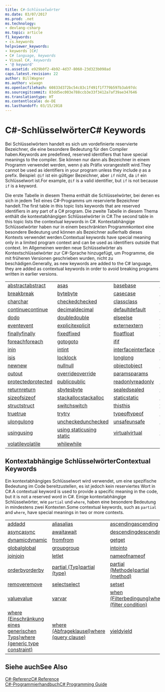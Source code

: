 ```yaml
---
title: C#-Schlüsselwörter
ms.date: 03/07/2017
ms.prod: .net
ms.technology:
- devlang-csharp
ms.topic: article
f1_keywords:
- cs.keywords
helpviewer_keywords:
- keywords [C#]
- C# language, keywords
- Visual C#, keywords
- '@ keyword'
ms.assetid: e929b0f2-4b92-4d37-8060-23d323b098ad
caps.latest.revision: 22
author: BillWagner
ms.author: wiwagn
ms.openlocfilehash: 60833d372bc54c83c1f491f1f779b597b3ab97dc
ms.sourcegitcommit: 83dd5ec003e788ccb3e33f3412a7af39ae347646
ms.translationtype: HT
ms.contentlocale: de-DE
ms.lasthandoff: 03/15/2018
---
```

# <a name="c-keywords"></a><span data-ttu-id="ad0c2-102">C#-Schlüsselwörter</span><span class="sxs-lookup"><span data-stu-id="ad0c2-102">C# Keywords</span></span>
<span data-ttu-id="ad0c2-103">Bei Schlüsselwörtern handelt es sich um vordefinierte reservierte Bezeichner, die eine besondere Bedeutung für den Compiler haben.</span><span class="sxs-lookup"><span data-stu-id="ad0c2-103">Keywords are predefined, reserved identifiers that have special meanings to the compiler.</span></span> <span data-ttu-id="ad0c2-104">Sie können nur dann als Bezeichner in einem Programm verwendet werden, wenn `@` als Präfix vorangestellt wird.</span><span class="sxs-lookup"><span data-stu-id="ad0c2-104">They cannot be used as identifiers in your program unless they include `@` as a prefix.</span></span> <span data-ttu-id="ad0c2-105">Beispiel: `@if` ist ein gültiger Bezeichner, aber `if` nicht, da `if` ein Schlüsselwort ist.</span><span class="sxs-lookup"><span data-stu-id="ad0c2-105">For example, `@if` is a valid identifier, but `if` is not because `if` is a keyword.</span></span>  
  
 <span data-ttu-id="ad0c2-106">Die erste Tabelle in diesem Thema enthält die Schlüsselwörter, bei denen es sich in jedem Teil eines C#-Programms um reservierte Bezeichner handelt.</span><span class="sxs-lookup"><span data-stu-id="ad0c2-106">The first table in this topic lists keywords that are reserved identifiers in any part of a C# program.</span></span> <span data-ttu-id="ad0c2-107">Die zweite Tabelle in diesem Thema enthält die kontextabhängigen Schlüsselwörter in C#.</span><span class="sxs-lookup"><span data-stu-id="ad0c2-107">The second table in this topic lists the contextual keywords in C#.</span></span> <span data-ttu-id="ad0c2-108">Kontextabhängige Schlüsselwörter haben nur in einem beschränkten Programmkontext eine besondere Bedeutung und können als Bezeichner außerhalb dieses Kontexts verwendet werden.</span><span class="sxs-lookup"><span data-stu-id="ad0c2-108">Contextual keywords have special meaning only in a limited program context and can be used as identifiers outside that context.</span></span> <span data-ttu-id="ad0c2-109">Im Allgemeinen werden neue Schlüsselwörter als Kontextschlüsselwörter zur C#-Sprache hinzugefügt, um Programme, die mit früheren Versionen geschrieben wurden, nicht zu beschädigen.</span><span class="sxs-lookup"><span data-stu-id="ad0c2-109">Generally, as new keywords are added to the C# language, they are added as contextual keywords in order to avoid breaking programs written in earlier versions.</span></span>  
  
|||||  
|---|---|---|---|  
|[<span data-ttu-id="ad0c2-110">abstract</span><span class="sxs-lookup"><span data-stu-id="ad0c2-110">abstract</span></span>](../../../csharp/language-reference/keywords/abstract.md)|[<span data-ttu-id="ad0c2-111">as</span><span class="sxs-lookup"><span data-stu-id="ad0c2-111">as</span></span>](../../../csharp/language-reference/keywords/as.md)|[<span data-ttu-id="ad0c2-112">base</span><span class="sxs-lookup"><span data-stu-id="ad0c2-112">base</span></span>](../../../csharp/language-reference/keywords/base.md)|[<span data-ttu-id="ad0c2-113">bool</span><span class="sxs-lookup"><span data-stu-id="ad0c2-113">bool</span></span>](../../../csharp/language-reference/keywords/bool.md)|  
|[<span data-ttu-id="ad0c2-114">break</span><span class="sxs-lookup"><span data-stu-id="ad0c2-114">break</span></span>](../../../csharp/language-reference/keywords/break.md)|[<span data-ttu-id="ad0c2-115">byte</span><span class="sxs-lookup"><span data-stu-id="ad0c2-115">byte</span></span>](../../../csharp/language-reference/keywords/byte.md)|[<span data-ttu-id="ad0c2-116">case</span><span class="sxs-lookup"><span data-stu-id="ad0c2-116">case</span></span>](../../../csharp/language-reference/keywords/switch.md)|[<span data-ttu-id="ad0c2-117">catch</span><span class="sxs-lookup"><span data-stu-id="ad0c2-117">catch</span></span>](../../../csharp/language-reference/keywords/try-catch.md)|  
|[<span data-ttu-id="ad0c2-118">char</span><span class="sxs-lookup"><span data-stu-id="ad0c2-118">char</span></span>](../../../csharp/language-reference/keywords/char.md)|[<span data-ttu-id="ad0c2-119">checked</span><span class="sxs-lookup"><span data-stu-id="ad0c2-119">checked</span></span>](../../../csharp/language-reference/keywords/checked.md)|[<span data-ttu-id="ad0c2-120">class</span><span class="sxs-lookup"><span data-stu-id="ad0c2-120">class</span></span>](../../../csharp/language-reference/keywords/class.md)|[<span data-ttu-id="ad0c2-121">const</span><span class="sxs-lookup"><span data-stu-id="ad0c2-121">const</span></span>](../../../csharp/language-reference/keywords/const.md)|  
|[<span data-ttu-id="ad0c2-122">continue</span><span class="sxs-lookup"><span data-stu-id="ad0c2-122">continue</span></span>](../../../csharp/language-reference/keywords/continue.md)|[<span data-ttu-id="ad0c2-123">decimal</span><span class="sxs-lookup"><span data-stu-id="ad0c2-123">decimal</span></span>](../../../csharp/language-reference/keywords/decimal.md)|[<span data-ttu-id="ad0c2-124">default</span><span class="sxs-lookup"><span data-stu-id="ad0c2-124">default</span></span>](../../../csharp/language-reference/keywords/default.md)|[<span data-ttu-id="ad0c2-125">delegate</span><span class="sxs-lookup"><span data-stu-id="ad0c2-125">delegate</span></span>](../../../csharp/language-reference/keywords/delegate.md)|  
|[<span data-ttu-id="ad0c2-126">do</span><span class="sxs-lookup"><span data-stu-id="ad0c2-126">do</span></span>](../../../csharp/language-reference/keywords/do.md)|[<span data-ttu-id="ad0c2-127">double</span><span class="sxs-lookup"><span data-stu-id="ad0c2-127">double</span></span>](../../../csharp/language-reference/keywords/double.md)|[<span data-ttu-id="ad0c2-128">else</span><span class="sxs-lookup"><span data-stu-id="ad0c2-128">else</span></span>](../../../csharp/language-reference/keywords/if-else.md)|[<span data-ttu-id="ad0c2-129">enum</span><span class="sxs-lookup"><span data-stu-id="ad0c2-129">enum</span></span>](../../../csharp/language-reference/keywords/enum.md)|  
|[<span data-ttu-id="ad0c2-130">event</span><span class="sxs-lookup"><span data-stu-id="ad0c2-130">event</span></span>](../../../csharp/language-reference/keywords/event.md)|[<span data-ttu-id="ad0c2-131">explicit</span><span class="sxs-lookup"><span data-stu-id="ad0c2-131">explicit</span></span>](../../../csharp/language-reference/keywords/explicit.md)|[<span data-ttu-id="ad0c2-132">extern</span><span class="sxs-lookup"><span data-stu-id="ad0c2-132">extern</span></span>](../../../csharp/language-reference/keywords/extern.md)|[<span data-ttu-id="ad0c2-133">false</span><span class="sxs-lookup"><span data-stu-id="ad0c2-133">false</span></span>](../../../csharp/language-reference/keywords/false.md)|  
|[<span data-ttu-id="ad0c2-134">finally</span><span class="sxs-lookup"><span data-stu-id="ad0c2-134">finally</span></span>](../../../csharp/language-reference/keywords/try-finally.md)|[<span data-ttu-id="ad0c2-135">fixed</span><span class="sxs-lookup"><span data-stu-id="ad0c2-135">fixed</span></span>](../../../csharp/language-reference/keywords/fixed-statement.md)|[<span data-ttu-id="ad0c2-136">float</span><span class="sxs-lookup"><span data-stu-id="ad0c2-136">float</span></span>](../../../csharp/language-reference/keywords/float.md)|[<span data-ttu-id="ad0c2-137">for</span><span class="sxs-lookup"><span data-stu-id="ad0c2-137">for</span></span>](../../../csharp/language-reference/keywords/for.md)|  
|[<span data-ttu-id="ad0c2-138">foreach</span><span class="sxs-lookup"><span data-stu-id="ad0c2-138">foreach</span></span>](../../../csharp/language-reference/keywords/foreach-in.md)|[<span data-ttu-id="ad0c2-139">goto</span><span class="sxs-lookup"><span data-stu-id="ad0c2-139">goto</span></span>](../../../csharp/language-reference/keywords/goto.md)|[<span data-ttu-id="ad0c2-140">if</span><span class="sxs-lookup"><span data-stu-id="ad0c2-140">if</span></span>](../../../csharp/language-reference/keywords/if-else.md)|[<span data-ttu-id="ad0c2-141">implicit</span><span class="sxs-lookup"><span data-stu-id="ad0c2-141">implicit</span></span>](../../../csharp/language-reference/keywords/implicit.md)|  
|[<span data-ttu-id="ad0c2-142">in</span><span class="sxs-lookup"><span data-stu-id="ad0c2-142">in</span></span>](../../../csharp/language-reference/keywords/in.md)|[<span data-ttu-id="ad0c2-143">int</span><span class="sxs-lookup"><span data-stu-id="ad0c2-143">int</span></span>](../../../csharp/language-reference/keywords/int.md)|[<span data-ttu-id="ad0c2-144">interface</span><span class="sxs-lookup"><span data-stu-id="ad0c2-144">interface</span></span>](../../../csharp/language-reference/keywords/interface.md)|[<span data-ttu-id="ad0c2-145">internal</span><span class="sxs-lookup"><span data-stu-id="ad0c2-145">internal</span></span>](../../../csharp/language-reference/keywords/internal.md)|
|[<span data-ttu-id="ad0c2-146">is</span><span class="sxs-lookup"><span data-stu-id="ad0c2-146">is</span></span>](../../../csharp/language-reference/keywords/is.md)|[<span data-ttu-id="ad0c2-147">lock</span><span class="sxs-lookup"><span data-stu-id="ad0c2-147">lock</span></span>](../../../csharp/language-reference/keywords/lock-statement.md)|[<span data-ttu-id="ad0c2-148">long</span><span class="sxs-lookup"><span data-stu-id="ad0c2-148">long</span></span>](../../../csharp/language-reference/keywords/long.md)|[<span data-ttu-id="ad0c2-149">namespace</span><span class="sxs-lookup"><span data-stu-id="ad0c2-149">namespace</span></span>](../../../csharp/language-reference/keywords/namespace.md)|
|[<span data-ttu-id="ad0c2-150">new</span><span class="sxs-lookup"><span data-stu-id="ad0c2-150">new</span></span>](../../../csharp/language-reference/keywords/new.md)|[<span data-ttu-id="ad0c2-151">null</span><span class="sxs-lookup"><span data-stu-id="ad0c2-151">null</span></span>](../../../csharp/language-reference/keywords/null.md)|[<span data-ttu-id="ad0c2-152">object</span><span class="sxs-lookup"><span data-stu-id="ad0c2-152">object</span></span>](../../../csharp/language-reference/keywords/object.md)|[<span data-ttu-id="ad0c2-153">operator</span><span class="sxs-lookup"><span data-stu-id="ad0c2-153">operator</span></span>](../../../csharp/language-reference/keywords/operator.md)|
|[<span data-ttu-id="ad0c2-154">out</span><span class="sxs-lookup"><span data-stu-id="ad0c2-154">out</span></span>](../../../csharp/language-reference/keywords/out.md)|[<span data-ttu-id="ad0c2-155">override</span><span class="sxs-lookup"><span data-stu-id="ad0c2-155">override</span></span>](../../../csharp/language-reference/keywords/override.md)|[<span data-ttu-id="ad0c2-156">params</span><span class="sxs-lookup"><span data-stu-id="ad0c2-156">params</span></span>](../../../csharp/language-reference/keywords/params.md)|[<span data-ttu-id="ad0c2-157">private</span><span class="sxs-lookup"><span data-stu-id="ad0c2-157">private</span></span>](../../../csharp/language-reference/keywords/private.md)|
|[<span data-ttu-id="ad0c2-158">protected</span><span class="sxs-lookup"><span data-stu-id="ad0c2-158">protected</span></span>](../../../csharp/language-reference/keywords/protected.md)|[<span data-ttu-id="ad0c2-159">public</span><span class="sxs-lookup"><span data-stu-id="ad0c2-159">public</span></span>](../../../csharp/language-reference/keywords/public.md)|[<span data-ttu-id="ad0c2-160">readonly</span><span class="sxs-lookup"><span data-stu-id="ad0c2-160">readonly</span></span>](../../../csharp/language-reference/keywords/readonly.md)|[<span data-ttu-id="ad0c2-161">ref</span><span class="sxs-lookup"><span data-stu-id="ad0c2-161">ref</span></span>](../../../csharp/language-reference/keywords/ref.md)|
|[<span data-ttu-id="ad0c2-162">return</span><span class="sxs-lookup"><span data-stu-id="ad0c2-162">return</span></span>](../../../csharp/language-reference/keywords/return.md)|[<span data-ttu-id="ad0c2-163">sbyte</span><span class="sxs-lookup"><span data-stu-id="ad0c2-163">sbyte</span></span>](../../../csharp/language-reference/keywords/sbyte.md)|[<span data-ttu-id="ad0c2-164">sealed</span><span class="sxs-lookup"><span data-stu-id="ad0c2-164">sealed</span></span>](../../../csharp/language-reference/keywords/sealed.md)|[<span data-ttu-id="ad0c2-165">short</span><span class="sxs-lookup"><span data-stu-id="ad0c2-165">short</span></span>](../../../csharp/language-reference/keywords/short.md)||
[<span data-ttu-id="ad0c2-166">sizeof</span><span class="sxs-lookup"><span data-stu-id="ad0c2-166">sizeof</span></span>](../../../csharp/language-reference/keywords/sizeof.md)|[<span data-ttu-id="ad0c2-167">stackalloc</span><span class="sxs-lookup"><span data-stu-id="ad0c2-167">stackalloc</span></span>](../../../csharp/language-reference/keywords/stackalloc.md)|[<span data-ttu-id="ad0c2-168">static</span><span class="sxs-lookup"><span data-stu-id="ad0c2-168">static</span></span>](../../../csharp/language-reference/keywords/static.md)|[<span data-ttu-id="ad0c2-169">string</span><span class="sxs-lookup"><span data-stu-id="ad0c2-169">string</span></span>](../../../csharp/language-reference/keywords/string.md)|
|[<span data-ttu-id="ad0c2-170">struct</span><span class="sxs-lookup"><span data-stu-id="ad0c2-170">struct</span></span>](../../../csharp/language-reference/keywords/struct.md)|[<span data-ttu-id="ad0c2-171">switch</span><span class="sxs-lookup"><span data-stu-id="ad0c2-171">switch</span></span>](../../../csharp/language-reference/keywords/switch.md)|[<span data-ttu-id="ad0c2-172">this</span><span class="sxs-lookup"><span data-stu-id="ad0c2-172">this</span></span>](../../../csharp/language-reference/keywords/this.md)|[<span data-ttu-id="ad0c2-173">throw</span><span class="sxs-lookup"><span data-stu-id="ad0c2-173">throw</span></span>](../../../csharp/language-reference/keywords/throw.md)|
|[<span data-ttu-id="ad0c2-174">true</span><span class="sxs-lookup"><span data-stu-id="ad0c2-174">true</span></span>](../../../csharp/language-reference/keywords/true.md)|[<span data-ttu-id="ad0c2-175">try</span><span class="sxs-lookup"><span data-stu-id="ad0c2-175">try</span></span>](../../../csharp/language-reference/keywords/try-catch.md)|[<span data-ttu-id="ad0c2-176">typeof</span><span class="sxs-lookup"><span data-stu-id="ad0c2-176">typeof</span></span>](../../../csharp/language-reference/keywords/typeof.md)|[<span data-ttu-id="ad0c2-177">uint</span><span class="sxs-lookup"><span data-stu-id="ad0c2-177">uint</span></span>](../../../csharp/language-reference/keywords/uint.md)|
|[<span data-ttu-id="ad0c2-178">ulong</span><span class="sxs-lookup"><span data-stu-id="ad0c2-178">ulong</span></span>](../../../csharp/language-reference/keywords/ulong.md)|[<span data-ttu-id="ad0c2-179">unchecked</span><span class="sxs-lookup"><span data-stu-id="ad0c2-179">unchecked</span></span>](../../../csharp/language-reference/keywords/unchecked.md)|[<span data-ttu-id="ad0c2-180">unsafe</span><span class="sxs-lookup"><span data-stu-id="ad0c2-180">unsafe</span></span>](../../../csharp/language-reference/keywords/unsafe.md)|[<span data-ttu-id="ad0c2-181">ushort</span><span class="sxs-lookup"><span data-stu-id="ad0c2-181">ushort</span></span>](../../../csharp/language-reference/keywords/ushort.md)|
|[<span data-ttu-id="ad0c2-182">using</span><span class="sxs-lookup"><span data-stu-id="ad0c2-182">using</span></span>](../../../csharp/language-reference/keywords/using.md)|[<span data-ttu-id="ad0c2-183">using static</span><span class="sxs-lookup"><span data-stu-id="ad0c2-183">using static</span></span>](using-static.md)|[<span data-ttu-id="ad0c2-184">virtual</span><span class="sxs-lookup"><span data-stu-id="ad0c2-184">virtual</span></span>](../../../csharp/language-reference/keywords/virtual.md)|[<span data-ttu-id="ad0c2-185">void</span><span class="sxs-lookup"><span data-stu-id="ad0c2-185">void</span></span>](../../../csharp/language-reference/keywords/void.md)|
|[<span data-ttu-id="ad0c2-186">volatile</span><span class="sxs-lookup"><span data-stu-id="ad0c2-186">volatile</span></span>](../../../csharp/language-reference/keywords/volatile.md)|[<span data-ttu-id="ad0c2-187">while</span><span class="sxs-lookup"><span data-stu-id="ad0c2-187">while</span></span>](../../../csharp/language-reference/keywords/while.md)|

## <a name="contextual-keywords"></a><span data-ttu-id="ad0c2-188">Kontextabhängige Schlüsselwörter</span><span class="sxs-lookup"><span data-stu-id="ad0c2-188">Contextual Keywords</span></span>  
 <span data-ttu-id="ad0c2-189">Ein kontextabhängiges Schlüsselwort wird verwendet, um eine spezifische Bedeutung im Code bereitzustellen, es ist jedoch kein reserviertes Wort in C#.</span><span class="sxs-lookup"><span data-stu-id="ad0c2-189">A contextual keyword is used to provide a specific meaning in the code, but it is not a reserved word in C#.</span></span> <span data-ttu-id="ad0c2-190">Einige kontextabhängige Schlüsselwörter, wie `partial` und `where`, haben eine besondere Bedeutung in mindestens zwei Kontexten.</span><span class="sxs-lookup"><span data-stu-id="ad0c2-190">Some contextual keywords, such as `partial` and `where`, have special meanings in two or more contexts.</span></span>  
  
||||  
|---|---|---|  
|[<span data-ttu-id="ad0c2-191">add</span><span class="sxs-lookup"><span data-stu-id="ad0c2-191">add</span></span>](../../../csharp/language-reference/keywords/add.md)|[<span data-ttu-id="ad0c2-192">alias</span><span class="sxs-lookup"><span data-stu-id="ad0c2-192">alias</span></span>](../../../csharp/language-reference/keywords/extern-alias.md)|[<span data-ttu-id="ad0c2-193">ascending</span><span class="sxs-lookup"><span data-stu-id="ad0c2-193">ascending</span></span>](../../../csharp/language-reference/keywords/ascending.md)|  
|[<span data-ttu-id="ad0c2-194">async</span><span class="sxs-lookup"><span data-stu-id="ad0c2-194">async</span></span>](../../../csharp/language-reference/keywords/async.md)|[<span data-ttu-id="ad0c2-195">await</span><span class="sxs-lookup"><span data-stu-id="ad0c2-195">await</span></span>](../../../csharp/language-reference/keywords/await.md)|[<span data-ttu-id="ad0c2-196">descending</span><span class="sxs-lookup"><span data-stu-id="ad0c2-196">descending</span></span>](../../../csharp/language-reference/keywords/descending.md)|  
|[<span data-ttu-id="ad0c2-197">dynamic</span><span class="sxs-lookup"><span data-stu-id="ad0c2-197">dynamic</span></span>](../../../csharp/language-reference/keywords/dynamic.md)|[<span data-ttu-id="ad0c2-198">from</span><span class="sxs-lookup"><span data-stu-id="ad0c2-198">from</span></span>](../../../csharp/language-reference/keywords/from-clause.md)|[<span data-ttu-id="ad0c2-199">get</span><span class="sxs-lookup"><span data-stu-id="ad0c2-199">get</span></span>](../../../csharp/language-reference/keywords/get.md)|  
|[<span data-ttu-id="ad0c2-200">global</span><span class="sxs-lookup"><span data-stu-id="ad0c2-200">global</span></span>](../../../csharp/language-reference/keywords/global.md)|[<span data-ttu-id="ad0c2-201">group</span><span class="sxs-lookup"><span data-stu-id="ad0c2-201">group</span></span>](../../../csharp/language-reference/keywords/group-clause.md)|[<span data-ttu-id="ad0c2-202">into</span><span class="sxs-lookup"><span data-stu-id="ad0c2-202">into</span></span>](../../../csharp/language-reference/keywords/into.md)|  
|[<span data-ttu-id="ad0c2-203">join</span><span class="sxs-lookup"><span data-stu-id="ad0c2-203">join</span></span>](../../../csharp/language-reference/keywords/join-clause.md)|[<span data-ttu-id="ad0c2-204">let</span><span class="sxs-lookup"><span data-stu-id="ad0c2-204">let</span></span>](../../../csharp/language-reference/keywords/let-clause.md)|[<span data-ttu-id="ad0c2-205">nameof</span><span class="sxs-lookup"><span data-stu-id="ad0c2-205">nameof</span></span>](nameof.md)|   
|[<span data-ttu-id="ad0c2-206">orderby</span><span class="sxs-lookup"><span data-stu-id="ad0c2-206">orderby</span></span>](../../../csharp/language-reference/keywords/orderby-clause.md)|[<span data-ttu-id="ad0c2-207">partial (Typ)</span><span class="sxs-lookup"><span data-stu-id="ad0c2-207">partial (type)</span></span>](../../../csharp/language-reference/keywords/partial-type.md)|[<span data-ttu-id="ad0c2-208">partial (Methode)</span><span class="sxs-lookup"><span data-stu-id="ad0c2-208">partial (method)</span></span>](../../../csharp/language-reference/keywords/partial-method.md)|   
|[<span data-ttu-id="ad0c2-209">remove</span><span class="sxs-lookup"><span data-stu-id="ad0c2-209">remove</span></span>](../../../csharp/language-reference/keywords/remove.md)|[<span data-ttu-id="ad0c2-210">select</span><span class="sxs-lookup"><span data-stu-id="ad0c2-210">select</span></span>](../../../csharp/language-reference/keywords/select-clause.md)|[<span data-ttu-id="ad0c2-211">set</span><span class="sxs-lookup"><span data-stu-id="ad0c2-211">set</span></span>](../../../csharp/language-reference/keywords/set.md)|   
|[<span data-ttu-id="ad0c2-212">value</span><span class="sxs-lookup"><span data-stu-id="ad0c2-212">value</span></span>](../../../csharp/language-reference/keywords/value.md)|[<span data-ttu-id="ad0c2-213">var</span><span class="sxs-lookup"><span data-stu-id="ad0c2-213">var</span></span>](../../../csharp/language-reference/keywords/var.md)|[<span data-ttu-id="ad0c2-214">when (Filterbedingung)</span><span class="sxs-lookup"><span data-stu-id="ad0c2-214">when (filter condition)</span></span>](when.md)|   
|[<span data-ttu-id="ad0c2-215">where (Einschränkung eines generischen Typs)</span><span class="sxs-lookup"><span data-stu-id="ad0c2-215">where (generic type constraint)</span></span>](../../../csharp/language-reference/keywords/where-generic-type-constraint.md)|[<span data-ttu-id="ad0c2-216">where (Abfrageklausel)</span><span class="sxs-lookup"><span data-stu-id="ad0c2-216">where (query clause)</span></span>](../../../csharp/language-reference/keywords/where-clause.md)|[<span data-ttu-id="ad0c2-217">yield</span><span class="sxs-lookup"><span data-stu-id="ad0c2-217">yield</span></span>](../../../csharp/language-reference/keywords/yield.md)|  
  
## <a name="see-also"></a><span data-ttu-id="ad0c2-218">Siehe auch</span><span class="sxs-lookup"><span data-stu-id="ad0c2-218">See Also</span></span>  
 [<span data-ttu-id="ad0c2-219">C#-Referenz</span><span class="sxs-lookup"><span data-stu-id="ad0c2-219">C# Reference</span></span>](../../../csharp/language-reference/index.md)  
 [<span data-ttu-id="ad0c2-220">C#-Programmierhandbuch</span><span class="sxs-lookup"><span data-stu-id="ad0c2-220">C# Programming Guide</span></span>](../../../csharp/programming-guide/index.md)
